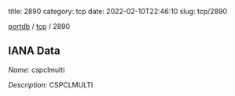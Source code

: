 title: 2890
category: tcp
date: 2022-02-10T22:46:10
slug: tcp/2890

[portdb](/) / [tcp](/category/tcp.html) / 2890


## IANA Data

_Name:_ cspclmulti

_Description:_ CSPCLMULTI

